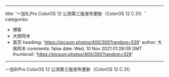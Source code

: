 
---
title: '一加9_Pro ColorOS 12 公测第三版发布更新（ColorOS 12 C.31）'
categories: 
 - 博客
 - 大侠阿木
 - 首页
headimg: 'https://picsum.photos/400/300?random=529'
author: 大侠阿木
comments: false
date: Wed, 10 Nov 2021 01:28:09 GMT
thumbnail: 'https://picsum.photos/400/300?random=529'
---

<div>   
一加9/Pro ColorOS 12 公测第三版发布更新（ColorOS 12 C.31）  
</div>
            
